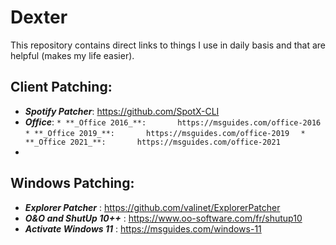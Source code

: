 # Dexter
This repository contains direct links to things I use in daily basis and that are helpful (makes my life easier).
  
  
## Client Patching:
* **_Spotify Patcher_**:         https://github.com/SpotX-CLI  
* **_Office_**:
`* **_Office 2016_**:		https://msguides.com/office-2016  `
`* **_Office 2019_**:		https://msguides.com/office-2019  `
`* **_Office 2021_**:		https://msguides.com/office-2021  `
*



## Windows Patching:
* **_Explorer Patcher_** :       https://github.com/valinet/ExplorerPatcher  
* **_O&O and ShutUp 10++_** : 	 https://www.oo-software.com/fr/shutup10  
* **_Activate Windows 11_** :    https://msguides.com/windows-11

